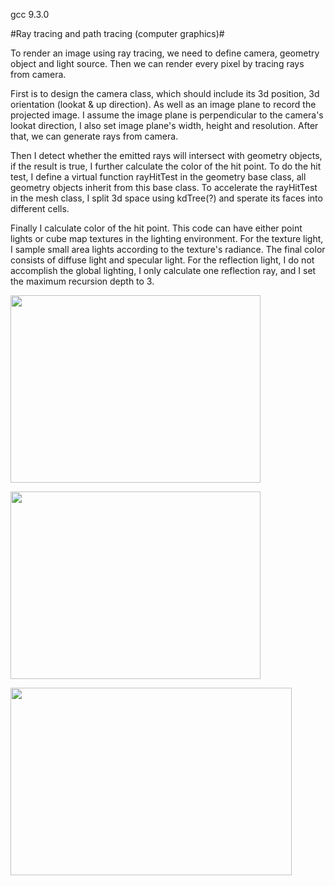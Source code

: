 gcc 9.3.0

#Ray tracing and path tracing (computer graphics)#

To render an image using ray tracing, we need to define camera, geometry object and light source. Then we can render every pixel by tracing rays from camera.

First is to design the camera class, which should include its 3d position, 3d orientation (lookat & up direction). As well as an image plane to record the projected image. I assume the image plane is perpendicular to the camera's lookat direction, I also set image plane's width, height and resolution. After that, we can generate rays from camera.

Then I detect whether the emitted rays will intersect with geometry objects, if the result is true, I further calculate the color of the hit point. To do the hit test, I define a virtual function rayHitTest in the geometry base class, all geometry objects inherit from this base class. To accelerate the rayHitTest in the mesh class, I split 3d space using kdTree(?) and sperate its faces into different cells.

Finally I calculate color of the hit point. This code can have either point lights or cube map textures in the lighting environment. For the texture light, I sample small area lights according to the texture's radiance. The final color consists of diffuse light and specular light. For the reflection light, I do not accomplish the global lighting, I only calculate one reflection ray, and I set the maximum recursion depth to 3.

<a href="diffuse"><img src="https://cloud.githubusercontent.com/assets/4888418/21142468/4821ef16-c17d-11e6-9f71-dcf47ca33058.png" align="center" height="300" width="400" ></a>

<a href="specular"><img src="https://cloud.githubusercontent.com/assets/4888418/21142680/433b8452-c17e-11e6-8c88-54e27a2052fb.png" align="center" height="300" width="400" ></a>

<a href="final result"><img src="https://cloud.githubusercontent.com/assets/4888418/21142953/886f659c-c17f-11e6-9ea7-2a5b3be9a5f2.png" align="center" height="300" width="450" ></a>
